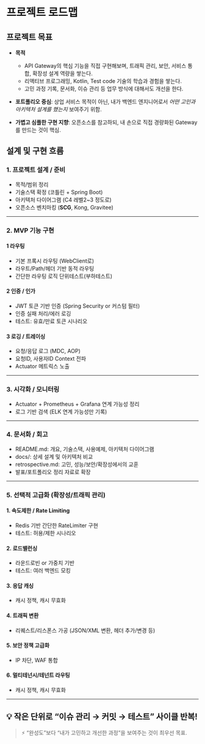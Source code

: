 # 프로젝트 로드맵

## 프로젝트 목표
- **목적**
    - API Gateway의 핵심 기능을 직접 구현해보며, 트래픽 관리, 보안, 서비스 통합, 확장성 설계 역량을 쌓는다.
    - 리액티브 프로그래밍, Kotlin, Test code 기술의 학습과 경험을 쌓는다.
    - 고민 과정 기록, 문서화, 이슈 관리 등 업무 방식에 대해서도 개선을 한다.

- **포트폴리오 중심**: 상업 서비스 목적이 아닌, 내가 백엔드 엔지니어로서 *어떤 고민과 아키텍처 설계를 했는지* 보여주기 위함.

- **가볍고 심플한 구현 지향**: 오픈소스를 참고하되, 내 손으로 직접 경량화된 Gateway를 만드는 것이 핵심.



## 설계 및 구현 흐름

### 1. 프로젝트 설계 / 준비
- 목적/범위 정리
- 기술스택 확정 (코틀린 + Spring Boot)
- 아키텍처 다이어그램 (C4 레벨2~3 정도로)
- 오픈소스 벤치마킹 (**SCG**, Kong, Gravitee)

---

### 2. MVP 기능 구현
#### 1 라우팅
- 기본 프록시 라우팅 (WebClient로)
- 라우트/Path/헤더 기반 동적 라우팅
- 간단한 라우팅 로직 단위테스트(부하테스트)

#### 2 인증 / 인가
- JWT 토큰 기반 인증 (Spring Security or 커스텀 필터)
- 인증 실패 처리/에러 로깅
- 테스트: 유효/만료 토큰 시나리오

#### 3 로깅 / 트레이싱
- 요청/응답 로그 (MDC, AOP)
- 요청ID, 사용자ID Context 전파
- Actuator 메트릭스 노출

---

### 3. 시각화 / 모니터링
- Actuator + Prometheus + Grafana 연계 가능성 정리
- 로그 기반 검색 (ELK 연계 가능성만 기록)

---

### 4. 문서화 / 회고
- README.md: 개요, 기술스택, 사용예제, 아키텍처 다이어그램
- docs/: 상세 설계 및 아키텍처 비교
- retrospective.md: 고민, 성능/보안/확장성에서의 교훈
- 발표/포트폴리오 정리 자료로 확장

---

### 5. 선택적 고급화 (확장성/트래픽 관리)
#### 1. 속도제한 / Rate Limiting
- Redis 기반 간단한 RateLimiter 구현
- 테스트: 허용/제한 시나리오

#### 2. 로드밸런싱
- 라운드로빈 or 가중치 기반
- 테스트: 여러 백엔드 모킹

#### 3. 응답 캐싱
- 캐시 정책, 캐시 무효화

#### 4. 트래픽 변환
- 리퀘스트/리스폰스 가공 (JSON/XML 변환, 헤더 추가/변경 등)

#### 5. 보안 정책 고급화
- IP 차단, WAF 통합

#### 6. 멀티테넌시/테넌트 라우팅
- 캐시 정책, 캐시 무효화



---

## 💡 작은 단위로 “이슈 관리 → 커밋 → 테스트” 사이클 반복!

> ⚡️ “완성도”보다 “내가 고민하고 개선한 과정”을 보여주는 것이 최우선 목표.
